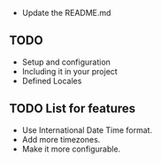 - Update the README.md

## TODO

- Setup and configuration
- Including it in your project
- Defined Locales

## TODO List for features
- Use International Date Time format.
- Add more timezones.
- Make it more configurable.
